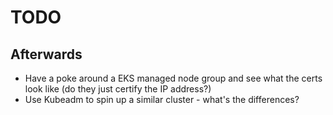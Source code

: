 # TODO

## Afterwards
- Have a poke around a EKS managed node group and see what the certs look like (do they just certify the IP address?)
- Use Kubeadm to spin up a similar cluster - what's the differences?

